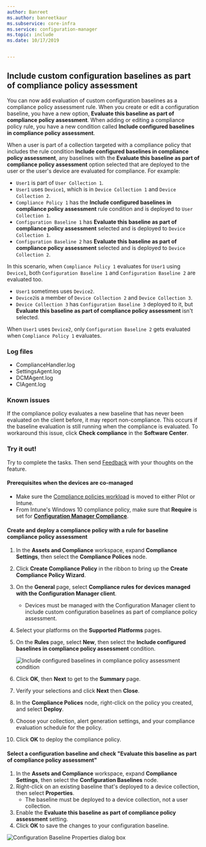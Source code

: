```yaml
---
author: Banreet
ms.author: banreetkaur
ms.subservice: core-infra
ms.service: configuration-manager
ms.topic: include
ms.date: 10/17/2019


---
```


## <a name="bkmk_CAbaselines"></a> Include custom configuration baselines as part of compliance policy assessment

You can now add evaluation of custom configuration baselines as a compliance policy assessment rule. When you create or edit a configuration baseline, you have a new option, **Evaluate this baseline as part of compliance policy assessment**. When adding or editing a compliance policy rule, you have a new condition called **Include configured baselines in compliance policy assessment**.

When a user is part of a collection targeted with a compliance policy that includes the rule condition **Include configured baselines in compliance policy assessment**, any baselines with the **Evaluate this baseline as part of compliance policy assessment** option selected that are deployed to the user or the user's device are evaluated for compliance. For example:

- `User1` is part of `User Collection 1`.
- `User1` uses `Device1`, which is in `Device Collection 1` and `Device Collection 2`.
- `Compliance Policy 1` has the **Include configured baselines in compliance policy assessment** rule condition and is deployed to `User Collection 1`.
- `Configuration Baseline 1` has **Evaluate this baseline as part of compliance policy assessment** selected and is deployed to `Device Collection 1`.
- `Configuration Baseline 2` has **Evaluate this baseline as part of compliance policy assessment** selected and is deployed to `Device Collection 2`.

In this scenario, when `Compliance Policy 1` evaluates for `User1` using `Device1`, both `Configuration Baseline 1` and `Configuration Baseline 2` are evaluated too.

- `User1` sometimes uses `Device2`.
- `Device2`is a member of `Device Collection 2` and `Device Collection 3`.
- `Device Collection 3` has `Configuration Baseline 3` deployed to it, but **Evaluate this baseline as part of compliance policy assessment** isn't selected.

When `User1` uses `Device2`, only `Configuration Baseline 2` gets evaluated when `Compliance Policy 1` evaluates.

### <a name="bkmk_CA-Logs"></a> Log files

- ComplianceHandler.log
- SettingsAgent.log
- DCMAgent.log
- CIAgent.log

### Known issues
<!--5582516-->
If the compliance policy evaluates a new baseline that has never been evaluated on the client before, it may report non-compliance. This occurs if the baseline evaluation is still running when the compliance is evaluated. To workaround this issue, click **Check compliance** in the **Software Center**.

### Try it out!

Try to complete the tasks. Then send [Feedback](../../../../understand/product-feedback.md) with your thoughts on the feature.

#### Prerequisites when the devices are co-managed

- Make sure the [Compliance policies workload](../../../../../comanage/workloads.md#compliance-policies) is moved to either Pilot or Intune.
- From Intune's Windows 10 compliance policy, make sure that **Require** is set for [**Configuration Manager Compliance**](/intune/protect/compliance-policy-create-windows#configuration-manager-compliance).

#### Create and deploy a compliance policy with a rule for baseline compliance policy assessment

1. In the **Assets and Compliance** workspace, expand **Compliance Settings**, then select the **Compliance Polices** node.
1. Click **Create Compliance Policy** in the ribbon to bring up the **Create Compliance Policy Wizard**.
1. On the **General** page, select **Compliance rules for devices managed with the Configuration Manager client**.
   - Devices must be managed with the Configuration Manager client to include custom configuration baselines as part of compliance policy assessment.
1. Select your platforms on the **Supported Platforms** pages.
1. On the **Rules** page, select **New**, then select the **Include configured baselines in compliance policy assessment** condition.

   ![Include configured baselines in compliance policy assessment condition](../../media/3608345-create-compliance-policy-rule.png)

1. Click **OK**, then **Next** to get to the **Summary** page.
1. Verify your selections and click **Next** then **Close**.
1. In the **Compliance Polices** node, right-click on the policy you created, and select **Deploy**.
1. Choose your collection, alert generation settings, and your compliance evaluation schedule for the policy.
1. Click **OK** to deploy the compliance policy.


#### Select a configuration baseline and check "Evaluate this baseline as part of compliance policy assessment"

1. In the **Assets and Compliance** workspace, expand **Compliance Settings**, then select the **Configuration Baselines** node.
1. Right-click on an existing baseline that's deployed to a device collection, then select **Properties**.
   - The baseline must be deployed to a device collection, not a user collection.
1. Enable the **Evaluate this baseline as part of compliance policy assessment** setting.
1. Click **OK** to save the changes to your configuration baseline.

![Configuration Baseline Properties dialog box](../../media/3608345-configuration-baseline-properties.png)